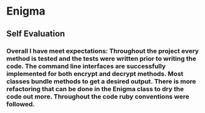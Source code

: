 # Enigma

## Self Evaluation
### Overall I have meet expectations: Throughout the project every method is tested and the tests were written prior to writing the code. The command line interfaces are successfully implemented for both encrypt and decrypt methods. Most classes bundle methods to get a desired output. There is more refactoring that can be done in the Enigma class to dry the code out more. Throughout the code ruby conventions were followed.
